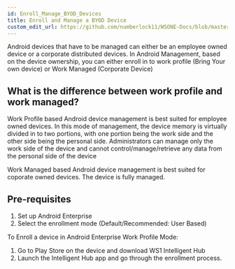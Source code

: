 ```yaml
---
id: Enroll_Manage_BYOD_Devices
title: Enroll and Manage a BYOD Device
custom_edit_url: https://github.com/numberlock11/WSONE-Docs/blob/master/docs/Google/Enroll_Manage_BYOD_Devices.md
---
```


Android devices that have to be managed can either be an employee owned device or a corporate distributed devices. In Android Management, based on the
device ownership, you can either enroll in to work profile (Bring Your own device) or Work Managed (Corporate Device)

## What is the difference between work profile and work managed?
Work Profile based Android device management is best suited for employee owned devices. In this mode of management, the device memory is virtually divided in to two portions, with one portion being the work side and the other side being the personal side. Administrators can manage only the work side of the device and cannot control/manage/retrieve any data from the personal side of the device

Work Managed based Android device management is best suited for coporate owned devices. The device is fully managed. 

## Pre-requisites
1. Set up Android Enterprise
2. Select the enrollment mode (Default/Recommended: User Based) 

To Enroll a device in Android Enterprise Work Profile Mode:
1. Go to Play Store on the device and download WS1 Intelligent Hub
2. Launch the Intelligent Hub app and go through the enrollment process.
